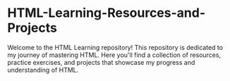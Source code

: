 # HTML-Learning-Resources-and-Projects
Welcome to the HTML Learning repository! This repository is dedicated to my journey of mastering HTML. Here you'll find a collection of resources, practice exercises, and projects that showcase my progress and understanding of HTML.
